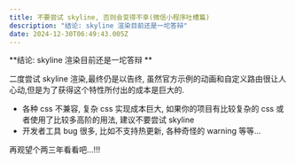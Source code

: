 ```yaml
---
title: 不要尝试 skyline, 否则会变得不幸(微信小程序吐槽篇)
description: "结论: skyline 渲染目前还是一坨答辩"
date: 2024-12-30T06:49:43.005Z
---
```

**结论: skyline 渲染目前还是一坨答辩**


二度尝试 skyline 渲染,最终仍是以告终, 虽然官方示例的动画和自定义路由很让人心动,但是为了获得这个特性所付出的成本是巨大的.



- 各种 css 不兼容, 复杂 css 实现成本巨大, 如果你的项目有比较复杂的 css 或者使用了比较多高阶的用法, 建议不要尝试 skyline
- 开发者工具 bug 很多, 比如不支持热更新, 各种奇怪的 warning 等等...


再观望个两三年看看吧...!!!
